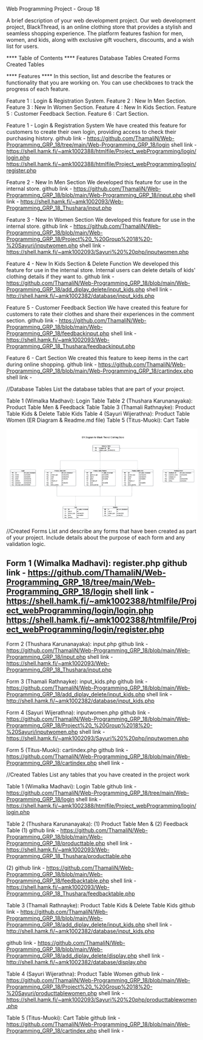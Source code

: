 Web Programming Project - Group 18

A brief description of your web development project.
Our web development project, BlackThread, is an online clothing store that provides a stylish and seamless shopping experience. The platform features fashion for men, women, and kids, along with exclusive gift vouchers, discounts, and a wish list for users.

**** Table of Contents ****
Features 
Database Tables 
Created Forms
Created Tables


**** Features ****
In this section, list and describe the features or functionality that you are working on. You can use checkboxes to track the progress of each feature.

 Feature 1 :  Login & Registration System.
 Feature 2 :  New In Men Section.
 Feature 3 :  New In Women Section.
 Feature 4 :  New In Kids Section.
 Feature 5 :  Customer Feedback Section. 
 Feature 6 :  Cart Section.

 
Feature 1 - Login & Registration System 
We have created this feature for customers to create their own login, providing access to check their purchasing history.
github link - https://github.com/ThamaliN/Web-Programming_GRP_18/tree/main/Web-Programming_GRP_18/login
shell link -  https://shell.hamk.fi/~amk1002388/htmlfile/Project_webProgramming/login/login.php
              https://shell.hamk.fi/~amk1002388/htmlfile/Project_webProgramming/login/register.php  

Feature 2 - New In Men Section 
We developed this feature for use in the internal store.
github link - https://github.com/ThamaliN/Web-Programming_GRP_18/blob/main/Web-Programming_GRP_18/input.php
shell link -  https://shell.hamk.fi/~amk1002093/Web-Programming_GRP_18_Thushara/input.php

Feature 3 - New In Women Section 
We developed this feature for use in the internal store.
github link - https://github.com/ThamaliN/Web-Programming_GRP_18/blob/main/Web-Programming_GRP_18/Project%20_%20Group%2018%20-%20Sayuri/inputwomen.php
shell link -  https://shell.hamk.fi/~amk1002093/Sayuri%20%20php/inputwomen.php

Feature 4 - New In Kids Section & Delete Function
We developed this feature for use in the internal store. Internal users can delete details of kids' clothing details if they want to.
github link - https://github.com/ThamaliN/Web-Programming_GRP_18/blob/main/Web-Programming_GRP_18/add_diplay_delete/input_kids.php
shell link -  http://shell.hamk.fi/~amk1002382/database/input_kids.php

Feature 5 - Customer Feedback Section 
We have created this feature for customers to rate their clothes and share their experiences in the comment section.
github link - https://github.com/ThamaliN/Web-Programming_GRP_18/blob/main/Web-Programming_GRP_18/feedbackinput.php
shell link -  https://shell.hamk.fi/~amk1002093/Web-Programming_GRP_18_Thushara/feedbackinput.php

Feature 6 - Cart Section 
We created this feature to keep items in the cart during online shopping.
github link - https://github.com/ThamaliN/Web-Programming_GRP_18/blob/main/Web-Programming_GRP_18/cartindex.php
shell link -  


//Database Tables
List the database tables that are part of your project.

Table 1 (Wimalka Madhavi): Login Table
Table 2 (Thushara Karunanayaka): Product Table Men & Feedback Table
Table 3 (Thamali Rathnayke): Product Table Kids & Delete Table Kids
Table 4 (Sayuri Wijerathna): Product Table Women (ER Diagram & Readme.md file)
Table 5 (Titus-Muoki): Cart Table  

![ER Diagram](ER_Diagram.png)  



//Created Forms
List and describe any forms that have been created as part of your project. Include details about the purpose of each form and any validation logic.

Form 1 (Wimalka Madhavi): register.php
github link - https://github.com/ThamaliN/Web-Programming_GRP_18/tree/main/Web-Programming_GRP_18/login
shell link -  https://shell.hamk.fi/~amk1002388/htmlfile/Project_webProgramming/login/login.php
              https://shell.hamk.fi/~amk1002388/htmlfile/Project_webProgramming/login/register.php  
- 
Form 2 (Thushara Karunanayaka): input.php
github link - https://github.com/ThamaliN/Web-Programming_GRP_18/blob/main/Web-Programming_GRP_18/input.php
shell link -  https://shell.hamk.fi/~amk1002093/Web-Programming_GRP_18_Thushara/input.php

Form 3 (Thamali Rathnayke): input_kids.php
github link - https://github.com/ThamaliN/Web-Programming_GRP_18/blob/main/Web-Programming_GRP_18/add_diplay_delete/input_kids.php
shell link -  http://shell.hamk.fi/~amk1002382/database/input_kids.php

Form 4 (Sayuri Wijerathna): inputwomen.php
github link - https://github.com/ThamaliN/Web-Programming_GRP_18/blob/main/Web-Programming_GRP_18/Project%20_%20Group%2018%20-%20Sayuri/inputwomen.php
shell link - https://shell.hamk.fi/~amk1002093/Sayuri%20%20php/inputwomen.php

Form 5 (Titus-Muoki): cartindex.php
github link - https://github.com/ThamaliN/Web-Programming_GRP_18/blob/main/Web-Programming_GRP_18/cartindex.php
shell link - 



//Created Tables
List any tables that you have created in the project work

Table 1 (Wimalka Madhavi): Login Table
github link - https://github.com/ThamaliN/Web-Programming_GRP_18/tree/main/Web-Programming_GRP_18/login
shell link -https://shell.hamk.fi/~amk1002388/htmlfile/Project_webProgramming/login/login.php

Table 2 (Thushara Karunanayaka): (1) Product Table Men & (2) Feedback Table
(1) github link - https://github.com/ThamaliN/Web-Programming_GRP_18/blob/main/Web-Programming_GRP_18/producttable.php
shell link - https://shell.hamk.fi/~amk1002093/Web-Programming_GRP_18_Thushara/producttable.php

(2) github link - https://github.com/ThamaliN/Web-Programming_GRP_18/blob/main/Web-Programming_GRP_18/feedbacktable.php
shell link - https://shell.hamk.fi/~amk1002093/Web-Programming_GRP_18_Thushara/feedbacktable.php

Table 3 (Thamali Rathnayke): Product Table Kids & Delete Table Kids
github link - https://github.com/ThamaliN/Web-Programming_GRP_18/blob/main/Web-Programming_GRP_18/add_diplay_delete/input_kids.php
shell link -  http://shell.hamk.fi/~amk1002382/database/input_kids.php

github link - https://github.com/ThamaliN/Web-Programming_GRP_18/blob/main/Web-Programming_GRP_18/add_diplay_delete/display.php
shell link - http://shell.hamk.fi/~amk1002382/database/display.php

Table 4 (Sayuri Wijerathna): Product Table Women 
github link - https://github.com/ThamaliN/Web-Programming_GRP_18/blob/main/Web-Programming_GRP_18/Project%20_%20Group%2018%20-%20Sayuri/producttablewomen.php
shell link - https://shell.hamk.fi/~amk1002093/Sayuri%20%20php/producttablewomen.php

Table 5 (Titus-Muoki): Cart Table 
github link - https://github.com/ThamaliN/Web-Programming_GRP_18/blob/main/Web-Programming_GRP_18/cartindex.php
shell link - 

